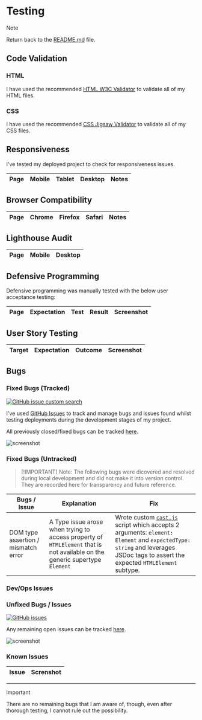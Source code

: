 # Testing

> [!NOTE]
> Return back to the [README.md](README.md) file.

## Code Validation

### HTML
I have used the recommended [HTML W3C Validator](https://validator.w3.org) to validate all of my HTML files.


### CSS

I have used the recommended [CSS Jigsaw Validator](https://jigsaw.w3.org/css-validator) to validate all of my CSS files.

## Responsiveness

I've tested my deployed project to check for responsiveness issues.

| Page | Mobile | Tablet | Desktop | Notes |
| ---- | ------ | ------ | ------- | ----- |

## Browser Compatibility

| Page | Chrome | Firefox | Safari | Notes |
| ---- | ------ | ------- | ------ | ----- |

## Lighthouse Audit

| Page | Mobile | Desktop |
| ---- | ------ | ------- |

## Defensive Programming

Defensive programming was manually tested with the below user acceptance testing:

| Page | Expectation | Test | Result | Screenshot |
| ---- | ----------- | ---- | ------ | ---------- |

## User Story Testing

| Target | Expectation | Outcome | Screenshot |
| ------ | ----------- | ------- | ---------- |

## Bugs

### Fixed Bugs (Tracked)

[![GitHub issue custom search](https://img.shields.io/github/issues-search?query=repo%3Ayenmangu%2Fci-milestone02-apollo-11%20label%3Abug&label=bugs)](https://www.github.com/yenmangu/ci-milestone02-apollo-11/issues?q=is%3Aissue+is%3Aclosed+label%3Abug)

I've used [GitHub Issues](https://www.github.com/yenmangu/ci-milestone02-apollo-11/issues) to track and manage bugs and issues found whilst testing deployments during the development stages of my project.

All previously closed/fixed bugs can be tracked [here](https://www.github.com/yenmangu/ci-milestone02-apollo-11/issues?q=is%3Aissue+is%3Aclosed+label%3Abug).

![screenshot](documentation/bugs/gh-issues-closed.png)

### Fixed Bugs (Untracked)

> [!IMPORTANT] Note: The following bugs were dicovered and resolved during local development and did not make it into version control. They are recorded here for transparency and future reference.


| Bugs / Issue                        | Explanation                                                                                                                 | Fix                                                                                                                                                                                                 |
| ----------------------------------- | --------------------------------------------------------------------------------------------------------------------------- | --------------------------------------------------------------------------------------------------------------------------------------------------------------------------------------------------- |
| DOM type assertion / mismatch error | A Type issue arose when trying to access property of `HTMLElement` that is not available on the generic supertype `Element` | Wrote custom [`cast.js`](./src/util/cast.js) script which accepts 2 arguments: `element: Element` and `expectedType: string` and leverages JSDoc tags to assert the expected `HTMLElement` subtype. |


### Dev/Ops Issues



### Unfixed Bugs / Issues

[![GitHub issues](https://img.shields.io/github/issues/yenmangu/ci-milestone02-apollo-11)](https://www.github.com/yenmangu/ci-milestone02-apollo-11/issues)

Any remaining open issues can be tracked [here](https://www.github.com/yenmangu/ci-milestone02-apollo-11/issues).

![screenshot](documentation/bugs/gh-issues-open.png)

### Known Issues

| Issue | Screnshot |
| ----- | --------- |

---

> [!IMPORTANT]
> There are no remaining bugs that I am aware of, though, even after thorough testing, I cannot rule out the possibility.